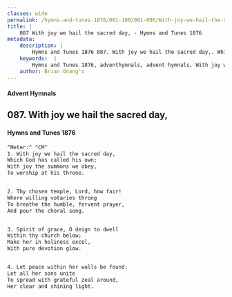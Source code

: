 ```yaml
---
classes: wide
permalink: /hymns-and-tunes-1876/001-100/081-090/With-joy-we-hail-the-sacred-day,/
title: |
    087 With joy we hail the sacred day, - Hymns and Tunes 1876
metadata:
    description: |
        Hymns and Tunes 1876 087. With joy we hail the sacred day,. Which God has called his own; With joy the summons we obey, To worship at his throne. 
    keywords:  |
        Hymns and Tunes 1876, adventhymnals, advent hymnals, With joy we hail the sacred day,, Which God has called his own;, 
    author: Brian Onang'o
---
```


#### Advent Hymnals
## 087. With joy we hail the sacred day,
####  Hymns and Tunes 1876

```txt
^Meter:^ ^CM^
1. With joy we hail the sacred day,
Which God has called his own;
With joy the summons we obey,
To worship at his throne.


2. Thy chosen temple, Lord, how fair!
Where willing votaries throng
To breathe the humble, fervent prayer,
And pour the choral song.


3. Spirit of grace, O deign to dwell
Within thy church below;
Make her in holiness excel,
With pure devotion glow.


4. Let peace within her walls be found;
Let all her sons unite
To spread with grateful zeal around,
Her clear and shining light.
```